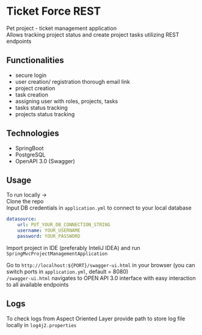# Ticket Force REST

Pet project - ticket management application  
Allows tracking project status and create project tasks utilizing REST endpoints 
 
## Functionalities
- secure login
- user creation/ registration thorough email link
- project creation
- task creation
- assigning user with roles, projects, tasks
- tasks status tracking
- projects status tracking

## Technologies
- SpringBoot
- PostgreSQL
- OpenAPI 3.0 (Swagger)

## Usage
To run locally -> <br>
Clone the repo <br>
Input DB credentials in ```application.yml``` to connect to your local database
```yaml
datasource:
    url: PUT_YOUR_DB_CONNECTION_STRING
    username: YOUR_USERNAME
    password: YOUR_PASSWORD
```
Import project in IDE (preferably InteliJ IDEA) and run ```SpringMvcProjectManagementApplication``` <br>

Go to ```http://localhost:${PORT}/swagger-ui.html``` in your browser (you can switch ports in ```application.yml```, default = 8080)<br>
```/swagger-ui.html``` navigates to OPEN API 3.0 interface with easy interaction to all available endpoints

## Logs
To check logs from Aspect Oriented Layer provide path to store log file locally in ```log4j2.properties```





